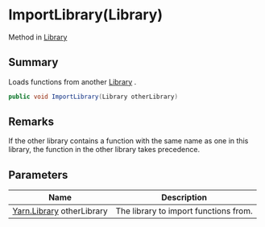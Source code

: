 # ImportLibrary(Library)

Method in [Library](./)

## Summary

Loads functions from another [Library](./) .

```csharp
public void ImportLibrary(Library otherLibrary)
```

## Remarks

If the other library contains a function with the same name as one in this library, the function in the other library takes precedence.

## Parameters

| Name                            | Description                           |
| ------------------------------- | ------------------------------------- |
| [Yarn.Library](./) otherLibrary | The library to import functions from. |
